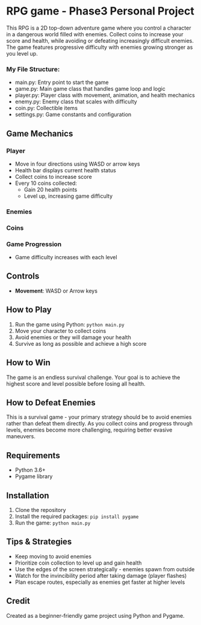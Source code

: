# RPG game - Phase3 Personal Project

This RPG is a 2D top-down adventure game where you control a character in a dangerous world filled with enemies. Collect coins to increase your score and health, while avoiding or defeating increasingly difficult enemies. The game features progressive difficulty with enemies growing stronger as you level up.

### My File Structure:

* main.py: Entry point to start the game
* game.py: Main game class that handles game loop and logic
* player.py: Player class with movement, animation, and health mechanics
* enemy.py: Enemy class that scales with difficulty
* coin.py: Collectible items 
* settings.py: Game constants and configuration

## Game Mechanics

### Player
- Move in four directions using WASD or arrow keys
- Health bar displays current health status
- Collect coins to increase score
- Every 10 coins collected:
  - Gain 20 health points
  - Level up, increasing game difficulty

### Enemies


### Coins


### Game Progression
- Game difficulty increases with each level




## Controls
- **Movement**: WASD or Arrow keys

## How to Play
1. Run the game using Python: `python main.py`
2. Move your character to collect coins
3. Avoid enemies or they will damage your health
4. Survive as long as possible and achieve a high score

## How to Win
The game is an endless survival challenge. Your goal is to achieve the highest score and level possible before losing all health.

## How to Defeat Enemies
This is a survival game - your primary strategy should be to avoid enemies rather than defeat them directly. As you collect coins and progress through levels, enemies become more challenging, requiring better evasive maneuvers.

## Requirements
- Python 3.6+
- Pygame library

## Installation
1. Clone the repository
2. Install the required packages: `pip install pygame`
3. Run the game: `python main.py`

## Tips & Strategies
- Keep moving to avoid enemies
- Prioritize coin collection to level up and gain health
- Use the edges of the screen strategically - enemies spawn from outside
- Watch for the invincibility period after taking damage (player flashes)
- Plan escape routes, especially as enemies get faster at higher levels

## Credit
Created as a beginner-friendly game project using Python and Pygame.
